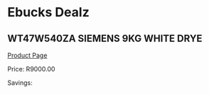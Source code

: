 
# Ebucks Dealz
## WT47W540ZA SIEMENS 9KG WHITE DRYE
[Product Page](https://www.ebucks.com/web/shop/productSelected.do?prodId=1173301023&catId=704981826)

Price: R9000.00

Savings: 


	